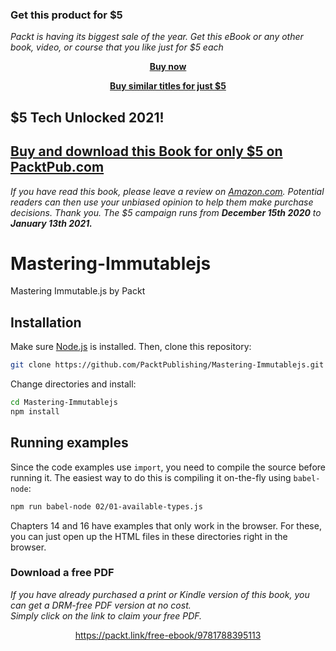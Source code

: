 
### Get this product for $5

<i>Packt is having its biggest sale of the year. Get this eBook or any other book, video, or course that you like just for $5 each</i>


<b><p align='center'>[Buy now](https://packt.link/9781788395113)</p></b>


<b><p align='center'>[Buy similar titles for just $5](https://subscription.packtpub.com/search)</p></b>


## $5 Tech Unlocked 2021!
[Buy and download this Book for only $5 on PacktPub.com](https://www.packtpub.com/product/mastering-immutable-js/9781788395113)
-----
*If you have read this book, please leave a review on [Amazon.com](https://www.amazon.com/gp/product/1788395115).     Potential readers can then use your unbiased opinion to help them make purchase decisions. Thank you. The $5 campaign         runs from __December 15th 2020__ to __January 13th 2021.__*

# Mastering-Immutablejs
Mastering Immutable.js by Packt

## Installation
Make sure [Node.js](https://nodejs.org/) is installed. Then, clone this
repository:
```bash
git clone https://github.com/PacktPublishing/Mastering-Immutablejs.git
```

Change directories and install:
```bash
cd Mastering-Immutablejs
npm install
```

## Running examples
Since the code examples use `import`, you need to compile the source before
running it. The easiest way to do this is compiling it on-the-fly using
`babel-node`:
```bash
npm run babel-node 02/01-available-types.js
```

Chapters 14 and 16 have examples that only work in the browser. For these,
you can just open up the HTML files in these directories right in the browser.
### Download a free PDF

 <i>If you have already purchased a print or Kindle version of this book, you can get a DRM-free PDF version at no cost.<br>Simply click on the link to claim your free PDF.</i>
<p align="center"> <a href="https://packt.link/free-ebook/9781788395113">https://packt.link/free-ebook/9781788395113 </a> </p>